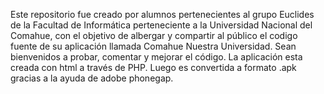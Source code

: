 Este repositorio fue creado por alumnos pertenecientes al grupo Euclides de la Facultad de Informática perteneciente a la Universidad Nacional del Comahue, con el objetivo de albergar y compartir al público el codigo fuente de su aplicación llamada Comahue Nuestra Universidad. Sean bienvenidos a probar, comentar y mejorar el código.
La aplicación esta creada con html a través de PHP. Luego es convertida a formato .apk gracias a la ayuda de adobe phonegap.
